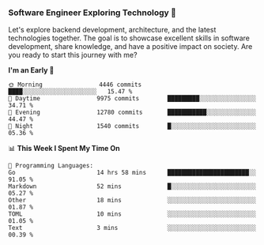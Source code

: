 ### Software Engineer Exploring Technology 🚀 

Let's explore backend development, architecture, and the latest technologies together. The goal is to showcase excellent skills in software development, share knowledge, and have a positive impact on society. Are you ready to start this journey with me?

<!--START_SECTION:waka-->
**I'm an Early 🐤** 

```text
🌞 Morning                4446 commits        ████░░░░░░░░░░░░░░░░░░░░░   15.47 % 
🌆 Daytime                9975 commits        █████████░░░░░░░░░░░░░░░░   34.71 % 
🌃 Evening                12780 commits       ███████████░░░░░░░░░░░░░░   44.47 % 
🌙 Night                  1540 commits        █░░░░░░░░░░░░░░░░░░░░░░░░   05.36 % 
```


📊 **This Week I Spent My Time On** 

```text
💬 Programming Languages: 
Go                       14 hrs 58 mins      ███████████████████████░░   91.05 % 
Markdown                 52 mins             █░░░░░░░░░░░░░░░░░░░░░░░░   05.27 % 
Other                    18 mins             ░░░░░░░░░░░░░░░░░░░░░░░░░   01.87 % 
TOML                     10 mins             ░░░░░░░░░░░░░░░░░░░░░░░░░   01.05 % 
Text                     3 mins              ░░░░░░░░░░░░░░░░░░░░░░░░░   00.39 % 
```


<!--END_SECTION:waka-->
